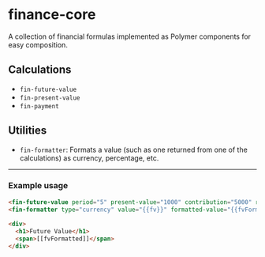 # finance-core
A collection of financial formulas implemented as Polymer components for easy composition. 

## Calculations

- `fin-future-value`
- `fin-present-value`
- `fin-payment`

## Utilities

- `fin-formatter`: Formats a value (such as one returned from one of the calculations) as currency, percentage, etc.

---

### Example usage

```html
<fin-future-value period="5" present-value="1000" contribution="5000" rate="0.3" value="{{fv}}"></fin-future-value>
<fin-formatter type="currency" value="{{fv}}" formatted-value="{{fvFormatted}}"></fin-formatter>
    
<div>
  <h1>Future Value</h1>
  <span>[[fvFormatted]]</span>
</div>
```
